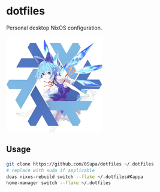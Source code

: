 # dotfiles

Personal desktop NixOS configuration.

<img height=256 src="assets/CirnOS.png">

## Usage

```sh
git clone https://github.com/0Supa/dotfiles ~/.dotfiles
# replace with sudo if applicable
doas nixos-rebuild switch --flake ~/.dotfiles#Kappa
home-manager switch --flake ~/.dotfiles
```
